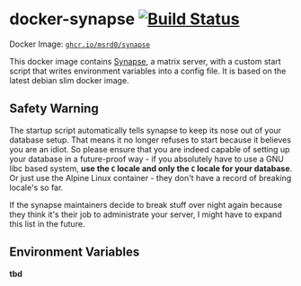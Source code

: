 # docker-synapse [![Build Status](https://drone.msrd0.eu/api/badges/msrd0/docker-synapse/status.svg?ref=refs/heads/main)](https://drone.msrd0.eu/msrd0/docker-synapse)

Docker Image: [`ghcr.io/msrd0/synapse`](https://github.com/users/msrd0/packages/container/package/synapse)

This docker image contains [Synapse](https://github.com/matrix-org/synapse), a matrix
server, with a custom start script that writes environment variables into a config file.
It is based on the latest debian slim docker image.

## Safety Warning

The startup script automatically tells synapse to keep its nose out of your database
setup. That means it no longer refuses to start because it believes you are an idiot.
So please ensure that you are indeed capable of setting up your database in a
future-proof way - if you absolutely have to use a GNU libc based system, **use the
`C` locale and only the `C` locale for your database**. Or just use the Alpine
Linux container - they don't have a record of breaking locale's so far.

If the synapse maintainers decide to break stuff over night again because they think
it's their job to administrate your server, I might have to expand this list in the
future.

## Environment Variables

**tbd**
